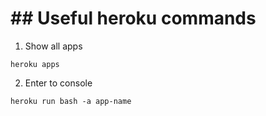 ## Useful heroku commands
===========================

1. Show all apps
```
heroku apps
```
2. Enter to console
```
heroku run bash -a app-name
```
